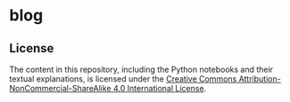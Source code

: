 # blog

## License
The content in this repository, including the Python notebooks and their textual explanations, is licensed under the [Creative Commons Attribution-NonCommercial-ShareAlike 4.0 International License]([LICENSE.md](https://github.com/Graphistics/blog/blob/main/LICENCSE.md)).

